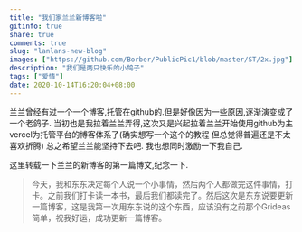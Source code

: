```yaml
---
title: "我们家兰兰新博客啦"
gitinfo: true
share: true
comments: true
slug: "lanlans-new-blog"
images: ["https://github.com/Borber/PublicPic1/blob/master/ST/2x.jpg"] 
description: "我们是两只快乐的小鸽子"
tags: ["爱情"]
date: 2020-10-14T16:20:04+08:00
---
```


兰兰曾经有过一个一个博客,托管在github的.但是好像因为一些原因,逐渐演变成了一个老鸽子. 当初也是我拉着兰兰弄得,这次又是兴起拉着兰兰开始使用github为主vercel为托管平台的博客体系了(确实想写一个这个的教程 但总觉得普遍还是不太喜欢折腾) 总之希望兰兰能坚持下去吧. 我也想同时激励一下我自己.

这里转载一下兰兰的新博客的第一篇博文,纪念一下.

> 今天，我和东东决定每个人说一个小事情，然后两个人都做完这件事情，打卡。之前我们打卡读一本书，最后我们都读完了。然后这次是东东说要更新一篇博客，这是我第一次用东东说的这个东西，应该没有之前那个Grideas 简单，祝我好运，成功更新一篇博客。